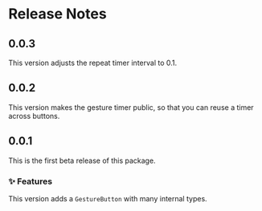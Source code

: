 # Release Notes


## 0.0.3

This version adjusts the repeat timer interval to 0.1.


## 0.0.2

This version makes the gesture timer public, so that you can reuse a timer across buttons.


## 0.0.1

This is the first beta release of this package.

### ✨ Features

This version adds a `GestureButton` with many internal types.
